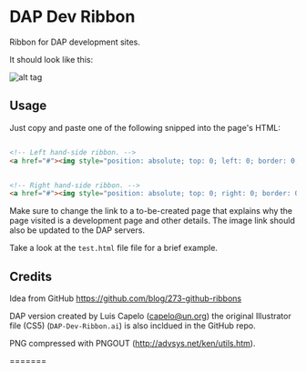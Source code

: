 DAP Dev Ribbon 
===============

Ribbon for DAP development sites.

It should look like this: 

![alt tag](https://raw2.github.com/luiscape/dap-dev-ribbon/master/screen_grab.png)

Usage 
-----

Just copy and paste one of the following snipped into the page's HTML: 

```html

<!-- Left hand-side ribbon. -->
<a href="#"><img style="position: absolute; top: 0; left: 0; border: 0;" src="dap-dev-ribbon-left.png" alt="This is a DEVELPMENT page."></a>


<!-- Right hand-side ribbon. -->
<a href="#"><img style="position: absolute; top: 0; right: 0; border: 0;" src="dap-dev-ribbon-right.png" alt="This is a DEVELPMENT page."></a>


```

Make sure to change the link to a to-be-created page that explains why the page visited is a development page and other details. The image link should also be updated to the DAP servers. 

Take a look at the `test.html` file file for a brief example. 



Credits
-------

Idea from GitHub <a href="https://github.com/blog/273-github-ribbons">https://github.com/blog/273-github-ribbons</a>

DAP version created by Luis Capelo (capelo@un.org)
the original Illustrator file (CS5) (`DAP-Dev-Ribbon.ai`) is also incldued in the GitHub repo. 

PNG compressed with PNGOUT (<a href="http://advsys.net/ken/utils.htm">http://advsys.net/ken/utils.htm</a>).

=======

